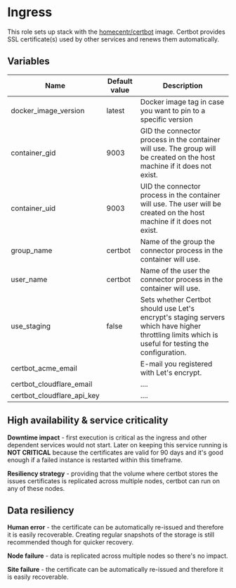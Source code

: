 # Ingress

This role sets up stack with the [homecentr/certbot](https://github.com/homecentr/docker-certbot) image. Certbot provides SSL certificate(s) used by other services and renews them automatically.

## Variables

| Name | Default value | Description |
|----|-----------|-----------|
| docker_image_version | latest | Docker image tag in case you want to pin to a specific version |
| container_gid | 9003 | GID the connector process in the container will use. The group will be created on the host machine if it does not exist. |
| container_uid | 9003 | UID the connector process in the container will use. The user will be created on the host machine if it does not exist. |
| group_name | certbot | Name of the group the connector process in the container will use. |
| user_name | certbot | Name of the user the connector process in the container will use. |
| use_staging | false | Sets whether Certbot should use Let's encrypt's staging servers which have higher throttling limits which is useful for testing the configuration. |
| certbot_acme_email |  | E-mail you registered with Let's encrypt. |
| certbot_cloudflare_email | | .... |
| certbot_cloudflare_api_key | | .... |

## High availability & service criticality

**Downtime impact** - first execution is critical as the ingress and other dependent services would not start. Later on keeping this service running is **NOT CRITICAL** because the certificates are valid for 90 days and it's good enough if a failed instance is restarted within this timeframe.

**Resiliency strategy** - providing that the volume where certbot stores the issues certificates is replicated across multiple nodes, certbot can run on any of these nodes.

## Data resiliency

**Human error** - the certificate can be automatically re-issued and therefore it is easily recoverable. Creating regular snapshots of the storage is still recommended though for quicker recovery.

**Node failure** - data is replicated across multiple nodes so there's no impact.

**Site failure** - the certificate can be automatically re-issued and therefore it is easily recoverable.